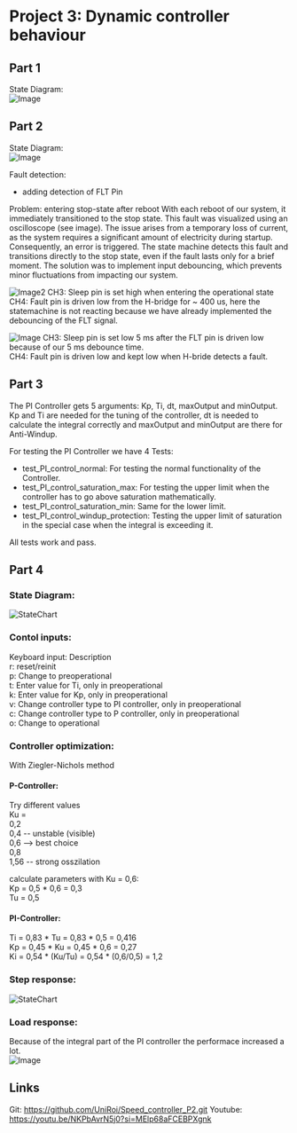 
# Project 3: Dynamic controller behaviour 

## Part 1
State Diagram:  
![Image](./images/StateDiagram_part1.png)


## Part 2
State Diagram:  
![Image](./images/StateDiagram_part2.png)

Fault detection:
 - adding detection of FLT Pin

Problem: entering stop-state after reboot
With each reboot of our system, it immediately transitioned to the stop state. This fault was visualized using an oscilloscope (see image). The issue arises from a temporary loss of current, as the system requires a significant amount of electricity during startup. Consequently, an error is triggered. The state machine detects this fault and transitions directly to the stop state, even if the fault lasts only for a brief moment. The solution was to implement input debouncing, which prevents minor fluctuations from impacting our system.

![Image2](./images/Part2_Fault_detection.PNG)
CH3: Sleep pin is set high when entering the operational state  
CH4: Fault pin is driven low from the H-bridge for ~ 400 us, here the statemachine is not reacting because we have already implemented the debouncing of the FLT signal.  

![Image](./images/Part2_Faultdetection_right.PNG)
CH3: Sleep pin is set low 5 ms after the FLT pin is driven low because of our 5 ms debounce time.  
CH4: Fault pin is driven low and kept low when H-bride detects a fault.  

## Part 3
The PI Controller gets 5 arguments: Kp, Ti, dt, maxOutput and minOutput. Kp and Ti are needed for the tuning of the controller, dt is needed to calculate the integral correctly and maxOutput and minOutput are there for Anti-Windup.

For testing the PI Controller we have 4 Tests: 
- test_PI_control_normal: For testing the normal functionality of the Controller.  
- test_PI_control_saturation_max: For testing the upper limit when the controller has to go above saturation mathematically.  
- test_PI_control_saturation_min: Same for the lower limit.  
- test_PI_control_windup_protection: Testing the upper limit of saturation in the special case when the integral is exceeding it.  

All tests work and pass.


## Part 4
### State Diagram:  
![StateChart](./images/StateDiagramm_complete.png)


### Contol inputs:<br>
Keyboard input:   Description  
r:       reset/reinit  
p:       Change to preoperational  
t:       Enter value for Ti, only in preoperational  
k:       Enter value for Kp, only in preoperational  
v:       Change controller type to PI controller, only in preoperational  
c:       Change controller type to P controller, only in preoperational  
o:       Change to operational  



### Controller optimization: <br>
With Ziegler-Nichols method

#### P-Controller: <br>
Try different values <br>
Ku = <br>
0,2 <br>
0,4 -- unstable (visible) <br>
0,6 --> best choice <br>
0,8  <br>
1,56 -- strong osszilation <br>

calculate parameters with Ku = 0,6: <br>
Kp = 0,5 * 0,6 = 0,3 <br>
Tu = 0,5 <br>

#### PI-Controller: <br>
Ti = 0,83 * Tu = 0,83 * 0,5 = 0,416 <br>
Kp = 0,45 * Ku = 0,45 * 0,6 = 0,27 <br>
Ki = 0,54 * (Ku/Tu) = 0,54 * (0,6/0,5) = 1,2 <br>

### Step response: <br> 
![StateChart](./images/PI-control_Kp-0.27_Ti-0.41_pwm_duty.png)

### Load response: 
Because of the integral part of the PI controller the performace increased a lot.   
![Image](./images/PI-control_Kp-0.27_Ti-0.41_load_response.png)


## Links
Git: https://github.com/UniRoi/Speed_controller_P2.git
Youtube: https://youtu.be/NKPbAvrN5j0?si=MElp68aFCEBPXgnk